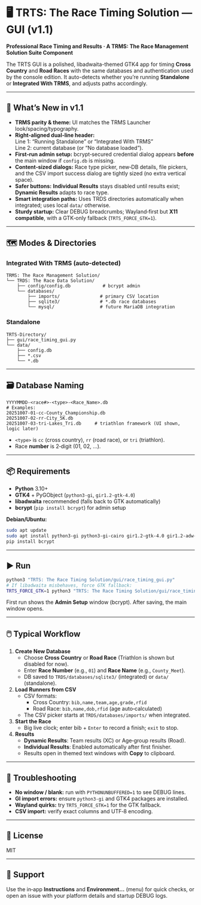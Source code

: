 # 🖥️ TRTS: The Race Timing Solution — GUI (v1.1)

**Professional Race Timing and Results · A TRMS: The Race Management Solution Suite Component**

The TRTS GUI is a polished, libadwaita-themed GTK4 app for timing **Cross Country** and **Road Races** with the same databases and authentication used by the console edition. It auto-detects whether you’re running **Standalone** or **Integrated With TRMS**, and adjusts paths accordingly.

---

## 🚀 What’s New in v1.1

- **TRMS parity & theme:** UI matches the TRMS Launcher look/spacing/typography.
- **Right‑aligned dual‑line header:**  
  Line 1: “Running Standalone” or “Integrated With TRMS”  
  Line 2: current database (or “No database loaded”).
- **First‑run admin setup:** bcrypt‑secured credential dialog appears **before** the main window if `config.db` is missing.
- **Content‑sized dialogs:** Race type picker, new‑DB details, file pickers, and the CSV import success dialog are tightly sized (no extra vertical space).
- **Safer buttons:** **Individual Results** stays disabled until results exist; **Dynamic Results** adapts to race type.
- **Smart integration paths:** Uses TRDS directories automatically when integrated; uses local `data/` otherwise.
- **Sturdy startup:** Clear DEBUG breadcrumbs; Wayland‑first but **X11 compatible**, with a GTK‑only fallback (`TRTS_FORCE_GTK=1`).

---

## 🗺️ Modes & Directories

### Integrated With TRMS (auto‑detected)
```
TRMS: The Race Management Solution/
└── TRDS: The Race Data Solution/
    ├── config/config.db            # bcrypt admin
    └── databases/
        ├── imports/               # primary CSV location
        ├── sqlite3/               # *.db race databases
        └── mysql/                 # future MariaDB integration
```

### Standalone
```
TRTS-Directory/
├── gui/race_timing_gui.py
└── data/
    ├── config.db
    ├── *.csv
    └── *.db
```

---

## 🗃️ Database Naming

```
YYYYMMDD-<race#>-<type>-<Race_Name>.db
# Examples:
20251007-01-cc-County_Championship.db
20251007-02-rr-City_5K.db
20251007-03-tri-Lakes_Tri.db     # triathlon framework (UI shown, logic later)
```
- `<type>` is `cc` (cross country), `rr` (road race), or `tri` (triathlon).
- Race **number** is 2‑digit (01, 02, …).

---

## 📦 Requirements

- **Python** 3.10+  
- **GTK4** + PyGObject (`python3-gi`, `gir1.2-gtk-4.0`)  
- **libadwaita** recommended (falls back to GTK automatically)  
- **bcrypt** (`pip install bcrypt`) for admin setup

**Debian/Ubuntu:**
```bash
sudo apt update
sudo apt install python3-gi python3-gi-cairo gir1.2-gtk-4.0 gir1.2-adw-1
pip install bcrypt
```

---

## ▶️ Run

```bash
python3 "TRTS: The Race Timing Solution/gui/race_timing_gui.py"
# If libadwaita misbehaves, force GTK fallback:
TRTS_FORCE_GTK=1 python3 "TRTS: The Race Timing Solution/gui/race_timing_gui.py"
```
First run shows the **Admin Setup** window (bcrypt). After saving, the main window opens.

---

## 🖱️ Typical Workflow

1. **Create New Database**
   - Choose **Cross Country** or **Road Race** (Triathlon is shown but disabled for now).
   - Enter **Race Number** (e.g., `01`) and **Race Name** (e.g., `County_Meet`).
   - DB saved to `TRDS/databases/sqlite3/` (integrated) or `data/` (standalone).
2. **Load Runners from CSV**
   - CSV formats:
     - Cross Country: `bib,name,team,age,grade,rfid`
     - Road Race:     `bib,name,dob,rfid` (age auto‑calculated)
   - The CSV picker starts at `TRDS/databases/imports/` when integrated.
3. **Start the Race**
   - Big live clock; enter bib + `Enter` to record a finish; `exit` to stop.
4. **Results**
   - **Dynamic Results**: Team results (XC) or Age‑group results (Road).
   - **Individual Results**: Enabled automatically after first finisher.
   - Results open in themed text windows with **Copy** to clipboard.

---

## 🧰 Troubleshooting

- **No window / blank:** run with `PYTHONUNBUFFERED=1` to see DEBUG lines.  
- **GI import errors:** ensure `python3-gi` and GTK4 packages are installed.  
- **Wayland quirks:** try `TRTS_FORCE_GTK=1` for the GTK fallback.  
- **CSV import:** verify exact columns and UTF‑8 encoding.

---

## 📄 License
MIT

---

## 🙋 Support
Use the in‑app **Instructions** and **Environment…** (menu) for quick checks, or open an issue with your platform details and startup DEBUG logs.
